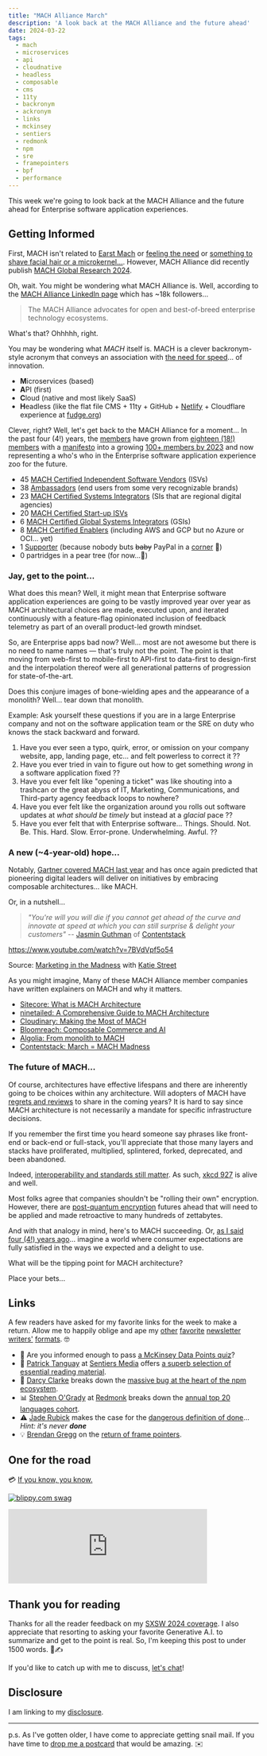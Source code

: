 ```yaml
---
title: "MACH Alliance March"
description: 'A look back at the MACH Alliance and the future ahead'
date: 2024-03-22
tags:
  - mach
  - microservices
  - api
  - cloudnative
  - headless
  - composable
  - cms
  - 11ty
  - backronym
  - ackronym
  - links
  - mckinsey
  - sentiers
  - redmonk
  - npm
  - sre
  - framepointers
  - bpf
  - performance
---
```


This week we're going to look back at the MACH Alliance and the future ahead for Enterprise software application experiences.

## Getting Informed

First, MACH isn't related to [Earst Mach](https://en.wikipedia.org/wiki/Ernst_Mach) or [feeling the need](https://www.youtube.com/watch?v=4PzpztFJZP8) or [something to shave facial hair or a microkernel...](https://en.wikipedia.org/wiki/Mach). However, MACH Alliance did recently publish [MACH Global Research 2024](https://machalliance.org/content-hub/mach-global-research-2024).

Oh, wait. You might be wondering what MACH Alliance is. Well, according to the [MACH Alliance LinkedIn page](https://www.linkedin.com/company/machalliance/) which has ~18k followers...

> The MACH Alliance advocates for open and best-of-breed enterprise technology ecosystems.

What's that? Ohhhhh, right.

You may be wondering what _MACH_ itself is. MACH is a clever backronym-style acronym that conveys an association with [the need for speed](https://machalliance.org/insights/the-need-for-speed)... of innovation.

- **M**icroservices (based)
- **A**PI (first)
- **C**loud (native and most likely SaaS)
- **H**eadless (like the flat file CMS + 11ty + GitHub + [Netlify](https://machalliance.org/members/netlify) + Cloudflare experience at [fudge.org](/))

Clever, right? Well, let's get back to the MACH Alliance for a moment... In the past four (4!) years, the [members](https://machalliance.org/members) have grown from [eighteen (18!) members](https://web.archive.org/web/20200625151649/https://machalliance.org/) with a [manifesto](https://machalliance.org/the-mach-manifesto) into a growing [100+ members by 2023](https://machalliance.org/newsroom/mach-alliance-surpasses-100-members-as-it-closes-out-milestone-2023) and now representing a who's who in the Enterprise software application experience zoo for the future.

- 45 [MACH Certified Independent Software Vendors](https://machalliance.org/members?tab=overview&category=MACH+Certified+ISVs) (ISVs)
- 38 [Ambassadors](https://machalliance.org/ambassadors) (end users from some very recognizable brands)
- 23 [MACH Certified Systems Integrators](https://machalliance.org/members?tab=overview&category=MACH+Certified+SIs) (SIs that are regional digital agencies)
- 20 [MACH Certified Start-up ISVs](https://machalliance.org/members?tab=overview&category=MACH+Certified+Start-up+ISVs)
- 6 [MACH Certified Global Systems Integrators](https://machalliance.org/members?tab=overview&category=MACH+Certified+GSIs) (GSIs)
- 8 [MACH Certified Enablers](https://machalliance.org/members?tab=overview&category=MACH+Certified+Enablers) (including AWS and GCP but no Azure or OCI... yet)
- 1 [Supporter](https://machalliance.org/members?tab=overview&category=Supporters) (because nobody buts ~~baby~~ PayPal in a [corner](https://www.youtube.com/watch?v=ypKSbnYOrwE) 💃)
- 0 partridges in a pear tree (for now...🎄)

### Jay, get to the point...

What does this mean? Well, it might mean that Enterprise software application experiences are going to be vastly improved year over year as MACH architectural choices are made, executed upon, and iterated continuously with a feature-flag opinionated inclusion of feedback telemetry as part of an overall product-led growth mindset.

So, are Enterprise apps bad now? Well... most are not awesome but there is no need to name names — that's truly not the point. The point is that moving from web-first to mobile-first to API-first to data-first to design-first and the interpolation thereof were all generational patterns of progression for state-of-the-art.

Does this conjure images of bone-wielding apes and the appearance of a monolith? Well... tear down that monolith.

Example: Ask yourself these questions if you are in a large Enterprise company and not on the software application team or the SRE on duty who knows the stack backward and forward.

1. Have you ever seen a typo, quirk, error, or omission on your company website, app, landing page, etc... and felt powerless to correct it ??
2. Have you ever tried in vain to figure out how to get something _wrong_ in a software application fixed ??
3. Have you ever felt like "opening a ticket" was like shouting into a trashcan or the great abyss of IT, Marketing, Communications, and Third-party agency feedback loops to nowhere?
4. Have you ever felt like the organization around you rolls out software updates at _what should be timely_ but instead at a _glacial_ pace ??
5. Have you ever felt that with Enterprise software... Things. Should. Not. Be. This. Hard. Slow. Error-prone. Underwhelming. Awful. ??

### A new (~4-year-old) hope...

Notably, [Gartner covered MACH last year](https://www.gartner.com/en/documents/4801431) and has once again predicted that pioneering digital leaders will deliver on initiatives by embracing composable architectures... like MACH.

Or, in a nutshell...

> _"You're will you will die if you cannot get ahead of the curve and innovate at speed at which you can still surprise & delight your customers"_ -- [Jasmin Guthman](https://www.linkedin.com/in/jguthmann) of [Contentstack](https://machalliance.org/members/contentstack)

https://www.youtube.com/watch?v=7BVdVpf5o54

Source: [Marketing in the Madness](https://www.youtube.com/@katiestreetagency) with [Katie Street](https://www.linkedin.com/in/katiestreet)

As you might imagine, Many of these MACH Alliance member companies have written explainers on MACH and why it matters.

- [Sitecore:  What is MACH Architecture](https://www.sitecore.com/blog/headless/what-is-mach-architecture)
- [ninetailed: A Comprehensive Guide to MACH Architecture](https://ninetailed.io/blog/everything-about-mach-architecture/)
- [Cloudinary: Making the Most of MACH](https://cloudinary.com/blog/making-the-most-of-mour-essential-guide-to-understanding-and-building-composable-architecture)
- [Bloomreach: Composable Commerce and AI](https://www.bloomreach.com/en/blog/2023/why-you-need-composable-commerce-to-get-the-most-out-of-ai)
- [Algolia: From monolith to MACH](https://www.algolia.com/customers/flaconi/)
- [Contentstack: March = MACH Madness](https://www.contentstack.com/blog/composable/the-memo-march-2024)

### The future of MACH...

Of course, architectures have effective lifespans and there are inherently going to be choices within any architecture. Will adopters of MACH have [regrets and reviews](https://cep.dev/posts/every-infrastructure-decision-i-endorse-or-regret-after-4-years-running-infrastructure-at-a-startup/) to share in the coming years? It is hard to say since MACH architecture is not necessarily a mandate for specific infrastructure decisions.

If you remember the first time you heard someone say phrases like front-end or back-end or full-stack, you'll appreciate that those many layers and stacks have proliferated, multiplied, splintered, forked, deprecated, and been abandoned.

Indeed, [interoperability and standards still matter](https://machalliance.org/content-hub/phase-ii-of-the-mach-alliance-interoperability-standards). As such, [xkcd 927](https://xkcd.com/927/) is alive and well.

Most folks agree that companies shouldn't be "rolling their own" encryption. However, there are [post-quantum encryption](https://csrc.nist.gov/Projects/post-quantum-cryptography) futures ahead that will need to be applied and made retroactive to many hundreds of zettabytes.

And with that analogy in mind, here's to MACH succeeding. Or, [as I said four (4!) years ago](/archive/social-telecom-2030/)... imagine a world where consumer expectations are fully satisfied in the ways we expected and a delight to use.

What will be the tipping point for MACH architecture?

Place your bets...

## Links

A few readers have asked for my favorite links for the week to make a return. Allow me to happily oblige and ape my [other](https://www.techpolicy.press/newsletter/) [favorite](https://spyglass.org) [newsletter](https://monitoring.love) [writers'](http://devopsweekly.com) [formats](https://aitimetoimpact.com). 🤓

- 🤔 Are you informed enough to pass [a McKinsey Data Points quiz](https://www.mckinsey.com/Featured-Insights/McKinsey-Data-Points?ref=fudge.org)?
- 🤯 [Patrick Tanguay](https://www.linkedin.com/in/patricktanguay/) at [Sentiers Media](https://sentiers.media/?ref=fudge.org) offers [a superb selection of essential reading material](https://sentiers.media/cathedrals-of-convention-clip-art-doesnt-come-to-life-could-we-invest-in-nature-no-303/?ref=sentiers-newsletter/?ref=fudge.org).
- 🧐 [Darcy Clarke](https://www.linkedin.com/in/darcyclarke/) breaks down the [massive bug at the heart of the npm ecosystem](https://blog.vlt.sh/blog/the-massive-hole-in-the-npm-ecosystem?ref=fudge.org).
- 📊 [Stephen O'Grady](https://www.linkedin.com/in/sogrady/) at [Redmonk](https://redmonk.com/about/) breaks down the [annual top 20 languages cohort](https://redmonk.com/sogrady/2024/03/08/language-rankings-1-24/?ref=fudge.org).
- ⚠️ [Jade Rubick](https://www.linkedin.com/in/jaderubick/) makes the case for the [dangerous definition of done](https://www.srepath.com/danger-of-unreliable-platform-engineering/?ref=fudge.org)... _Hint: it's never **done**_
- 💡 [Brendan Gregg](https://www.linkedin.com/in/brendangregg/) on the [return of frame pointers](https://www.brendangregg.com/blog/2024-03-17/the-return-of-the-frame-pointers.html?ref=fudge.org).

## One for the road

💳 [If you know, you know.](https://cuthrell.com/@jay/112151866840221676)

[![blippy.com swag](https://live.staticflickr.com/4104/5034116185_8de34dbf40_n.jpg 'deeply personal @blippy prize pack  ;-)')](https://flic.kr/p/8ERamD)

<iframe src="https://cuthrell.com/@jay/112151866840221676/embed" class="mastodon-embed" style="max-width: 100%; border: 0" width="400" allowfullscreen="allowfullscreen"></iframe><script src="https://cuthrell.com/embed.js" async="async"></script>

## Thank you for reading

Thanks for all the reader feedback on my [SXSW 2024 coverage](/topics/sxsw). I also appreciate that resorting to asking your favorite Generative A.I. to summarize and get to the point is real. So, I'm keeping this post to under 1500 words. 🤖✍️

If you'd like to catch up with me to discuss, [let's chat](/feedback/)!

## Disclosure

I am linking to my [disclosure](https://jaycuthrell.com/disclosure/).

***

p.s. As I've gotten older, I have come to appreciate getting snail mail. If you have time to [drop me a postcard](https://jaycuthrell.com/contact) that would be amazing. ✉️

